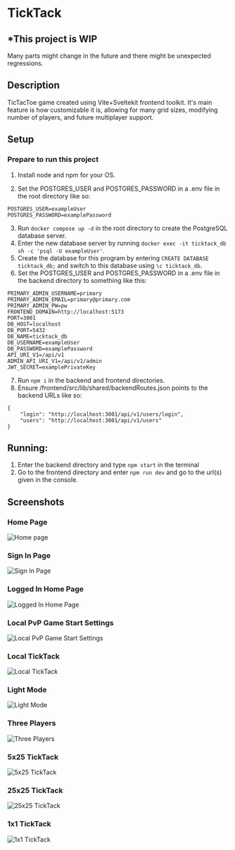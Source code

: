 
# TickTack

## *This project is WIP

Many parts might change in the future and there might be unexpected regressions.

## Description

TicTacToe game created using Vite+Sveltekit frontend toolkit.
It's main feature is how customizable it is, allowing for many grid sizes, modifying number of players, and future multiplayer support.

## Setup

### Prepare to run this project 

1. Install node and npm for your OS.

2. Set the POSTGRES_USER and POSTGRES_PASSWORD in a .env file in the root directory like so:
```
POSTGRES_USER=exampleUser
POSTGRES_PASSWORD=examplePassword
```

3. Run `docker compose up -d` in the root directory to create the PostgreSQL database server.
4. Enter the new database server by running `docker exec -it ticktack_db sh -c 'psql -U exampleUser'`.
5. Create the database for this program by entering `CREATE DATABASE ticktack_db;` and switch to this database using `\c ticktack_db`.
6. Set the POSTGRES_USER and POSTGRES_PASSWORD in a .env file in the backend directory to something like this:
```
PRIMARY_ADMIN_USERNAME=primary
PRIMARY_ADMIN_EMAIL=primary@primary.com
PRIMARY_ADMIN_PW=pw
FRONTEND_DOMAIN=http://localhost:5173
PORT=3001
DB_HOST=localhost
DB_PORT=5432
DB_NAME=ticktack_db
DB_USERNAME=exampleUser
DB_PASSWORD=examplePassword
API_URI_V1=/api/v1
ADMIN_API_URI_V1=/api/v1/admin
JWT_SECRET=examplePrivateKey
```
7. Run `npm i` in the backend and frontend directories.
8. Ensure /frontend/src/lib/shared/backendRoutes.json points to the backend URLs like so:
```
{
    "login": "http://localhost:3001/api/v1/users/login",
    "users": "http://localhost:3001/api/v1/users"
}
```
    
## Running:

1. Enter the backend directory and type `npm start` in the terminal
2. Go to the frontend directory and enter `npm run dev` and go to the url(s) given in the console.

## Screenshots

### Home Page

![Home page](/screenshots/index.png "Home page")

### Sign In Page

![Sign In Page](/screenshots/sign_in.png "Sign In Page")

### Logged In Home Page

![Logged In Home Page](/screenshots/home_logged_in.png "Logged In Home Page")

### Local PvP Game Start Settings

![Local PvP Game Start Settings](/screenshots/local_pvp_game_settings.png "Local PvP Game Start Settings")

### Local TickTack

![Local TickTack](/screenshots/local_ticktack.png "Local TickTack")

### Light Mode

![Light Mode](/screenshots/light_mode.png "Light Mode")

### Three Players
![Three Players](/screenshots/three_players.png "Three Players")

### 5x25 TickTack

![5x25 TickTack](/screenshots/5x25_ticktack.png "5x25 TickTack")

### 25x25 TickTack

![25x25 TickTack](/screenshots/25x25_winLen20.png "25x25 TickTack")

### 1x1 TickTack

![1x1 TickTack](/screenshots/1x1_ticktack.png "1x1 TickTack")
